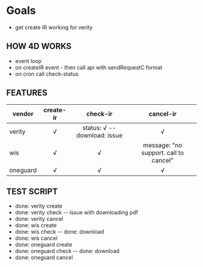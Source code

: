 # Goals

- get create IR working for verity

## HOW 4D WORKS

- event loop
- on createIR event - then call api with sendRequestC format
- on cron call check-status

## FEATURES

| vendor   | create-ir |           check-ir           |               cancel-ir               |
| -------- | :-------: | :--------------------------: | :-----------------------------------: |
| verity   |     √     | status: √ -- download: issue |                   √                   |
| wis      |     √     |              √               | message: "no support. call to cancel" |
| oneguard |     √     |              √               |                   √                   |

## TEST SCRIPT

- done: verity create
- done: verity check -- issue with downloading pdf
- done: verity cancel
- done: wis create
- done: wis check -- done: download
- done: wis cancel
- done: oneguard create
- done: oneguard check -- done: download
- done: oneguard cancel
